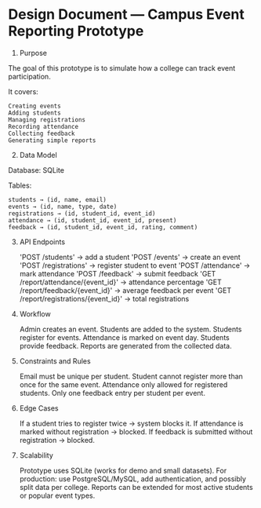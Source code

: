 # Design Document — Campus Event Reporting Prototype

1. Purpose

The goal of this prototype is to simulate how a college can track event participation. 

It covers:

    Creating events
    Adding students
    Managing registrations
    Recording attendance
    Collecting feedback
    Generating simple reports

2. Data Model

Database: SQLite

Tables:

    students → (id, name, email)
    events → (id, name, type, date)
    registrations → (id, student_id, event_id)
    attendance → (id, student_id, event_id, present)
    feedback → (id, student_id, event_id, rating, comment)

3. API Endpoints

    'POST /students' → add a student
    'POST /events' → create an event
    'POST /registrations' → register student to event
    'POST /attendance' → mark attendance
    'POST /feedback' → submit feedback
    'GET /report/attendance/{event_id}' → attendance percentage
    'GET /report/feedback/{event_id}' → average feedback per event
    'GET /report/registrations/{event_id}' → total registrations

4. Workflow

    Admin creates an event.
    Students are added to the system.
    Students register for events.
    Attendance is marked on event day.
    Students provide feedback.
    Reports are generated from the collected data.

5. Constraints and Rules

    Email must be unique per student.
    Student cannot register more than once for the same event.
    Attendance only allowed for registered students.
    Only one feedback entry per student per event.

6. Edge Cases

    If a student tries to register twice → system blocks it.
    If attendance is marked without registration → blocked.
    If feedback is submitted without registration → blocked.

7. Scalability

    Prototype uses SQLite (works for demo and small datasets).
    For production: use PostgreSQL/MySQL, add authentication, and possibly split data per college.
    Reports can be extended for most active students or popular event types.

